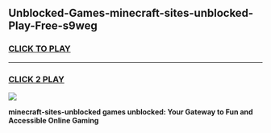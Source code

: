 
## Unblocked-Games-minecraft-sites-unblocked-Play-Free-s9weg
<h3>
<a href="https://premium76.site?title=minecraft-sites-unblocked&ref=23A">CLICK TO PLAY</a></h3>
<hr>

<h3>
<a href="https://premium76.site?title=minecraft-sites-unblocked&ref=23A">CLICK 2 PLAY</a>
  
</h3>

<a href="https://premium76.site?title=minecraft-sites-unblocked&ref=23A"><img src="https://clearcache.store/games.png"></a>


**minecraft-sites-unblocked games unblocked: Your Gateway to Fun and Accessible Online Gaming**

